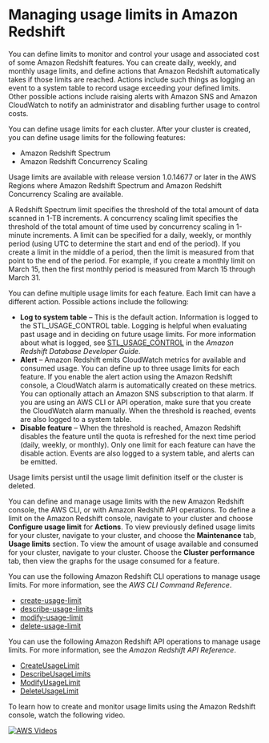 # Managing usage limits in Amazon Redshift<a name="managing-cluster-usage-limits"></a>

You can define limits to monitor and control your usage and associated cost of some Amazon Redshift features\. You can create daily, weekly, and monthly usage limits, and define actions that Amazon Redshift automatically takes if those limits are reached\. Actions include such things as logging an event to a system table to record usage exceeding your defined limits\. Other possible actions include raising alerts with Amazon SNS and Amazon CloudWatch to notify an administrator and disabling further usage to control costs\. 

You can define usage limits for each cluster\. After your cluster is created, you can define usage limits for the following features: 
+ Amazon Redshift Spectrum
+ Amazon Redshift Concurrency Scaling

Usage limits are available with release version 1\.0\.14677 or later in the AWS Regions where Amazon Redshift Spectrum and Amazon Redshift Concurrency Scaling are available\. 

A Redshift Spectrum limit specifies the threshold of the total amount of data scanned in 1\-TB increments\. A concurrency scaling limit specifies the threshold of the total amount of time used by concurrency scaling in 1\-minute increments\. A limit can be specified for a daily, weekly, or monthly period \(using UTC to determine the start and end of the period\)\. If you create a limit in the middle of a period, then the limit is measured from that point to the end of the period\. For example, if you create a monthly limit on March 15, then the first monthly period is measured from March 15 through March 31\. 

You can define multiple usage limits for each feature\. Each limit can have a different action\. Possible actions include the following:
+ **Log to system table** – This is the default action\. Information is logged to the STL\_USAGE\_CONTROL table\. Logging is helpful when evaluating past usage and in deciding on future usage limits\. For more information about what is logged, see [STL\_USAGE\_CONTROL](https://docs.aws.amazon.com/redshift/latest/dg/r_STL_USAGE_CONTROL.html) in the *Amazon Redshift Database Developer Guide*\. 
+ **Alert** – Amazon Redshift emits CloudWatch metrics for available and consumed usage\. You can define up to three usage limits for each feature\. If you enable the alert action using the Amazon Redshift console, a CloudWatch alarm is automatically created on these metrics\. You can optionally attach an Amazon SNS subscription to that alarm\. If you are using an AWS CLI or API operation, make sure that you create the CloudWatch alarm manually\. When the threshold is reached, events are also logged to a system table\. 
+ **Disable feature** – When the threshold is reached, Amazon Redshift disables the feature until the quota is refreshed for the next time period \(daily, weekly, or monthly\)\. Only one limit for each feature can have the disable action\. Events are also logged to a system table, and alerts can be emitted\. 

Usage limits persist until the usage limit definition itself or the cluster is deleted\.  

You can define and manage usage limits with the new Amazon Redshift console, the AWS CLI, or with Amazon Redshift API operations\. To define a limit on the Amazon Redshift console, navigate to your cluster and choose **Configure usage limit** for **Actions**\. To view previously defined usage limits for your cluster, navigate to your cluster, and choose the **Maintenance** tab, **Usage limits** section\. To view the amount of usage available and consumed for your cluster, navigate to your cluster\. Choose the **Cluster performance** tab, then view the graphs for the usage consumed for a feature\. 

You can use the following Amazon Redshift CLI operations to manage usage limits\. For more information, see the *AWS CLI Command Reference*\.
+ [create\-usage\-limit](https://docs.aws.amazon.com/cli/latest/reference/redshift/create-usage-limit.html)
+ [describe\-usage\-limits](https://docs.aws.amazon.com/cli/latest/reference/redshift/describe-usage-limits.html)
+ [modify\-usage\-limit](https://docs.aws.amazon.com/cli/latest/reference/redshift/modify-usage-limit.html)
+ [delete\-usage\-limit](https://docs.aws.amazon.com/cli/latest/reference/redshift/delete-usage-limit.html)

You can use the following Amazon Redshift API operations to manage usage limits\. For more information, see the *Amazon Redshift API Reference*\.
+ [CreateUsageLimit](https://docs.aws.amazon.com/redshift/latest/APIReference/API_CreateUsageLimit.html)
+ [DescribeUsageLimits](https://docs.aws.amazon.com/redshift/latest/APIReference/API_DescribeUsageLimits.html)
+ [ModifyUsageLimit](https://docs.aws.amazon.com/redshift/latest/APIReference/API_ModifyUsageLimit.html)
+ [DeleteUsageLimit](https://docs.aws.amazon.com/redshift/latest/APIReference/API_DeleteUsageLimit.html)

To learn how to create and monitor usage limits using the Amazon Redshift console, watch the following video\. 

[![AWS Videos](http://img.youtube.com/vi/https://www.youtube.com/embed/bXg4xLiDqcM/0.jpg)](http://www.youtube.com/watch?v=https://www.youtube.com/embed/bXg4xLiDqcM)